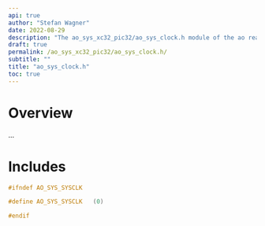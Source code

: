 ```yaml
---
api: true
author: "Stefan Wagner"
date: 2022-08-29
description: "The ao_sys_xc32_pic32/ao_sys_clock.h module of the ao real-time operating system."
draft: true
permalink: /ao_sys_xc32_pic32/ao_sys_clock.h/ 
subtitle: ""
title: "ao_sys_clock.h"
toc: true
---
```


# Overview

...

# Includes

```c
#ifndef AO_SYS_SYSCLK

#define AO_SYS_SYSCLK   (0)

#endif

```
